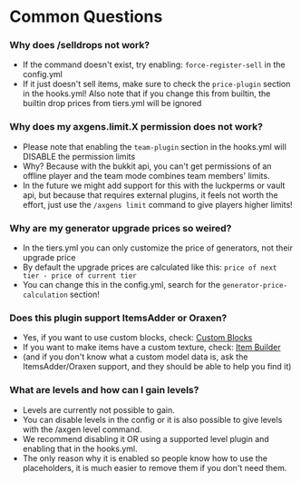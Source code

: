 # Common Questions

### Why does /selldrops not work?
- If the command doesn't exist, try enabling: `force-register-sell` in the config.yml
- If it just doesn't sell items, make sure to check the `price-plugin` section in the hooks.yml! Also note that if you change this from builtin, the builtin drop prices from tiers.yml will be ignored

### Why does my axgens.limit.X permission does not work?
- Please note that enabling the `team-plugin` section in the hooks.yml will DISABLE the permission limits
- Why? Because with the bukkit api, you can't get permissions of an offline player and the team mode combines team members' limits.
- In the future we might add support for this with the luckperms or vault api, but because that requires external plugins, it feels not worth the effort, just use the `/axgens limit` command to give players higher limits!

### Why are my generator upgrade prices so weired?
- In the tiers.yml you can only customize the price of generators, not their upgrade price
- By default the upgrade prices are calculated like this: `price of next tier - price of current tier`
- You can change this in the config.yml, search for the `generator-price-calculation` section!

### Does this plugin support ItemsAdder or Oraxen?
- Yes, if you want to use custom blocks, check: [Custom Blocks](AxGens-Custom-Blocks.md)
- If you want to make items have a custom texture, check: [Item Builder](Item-Builder.md#custom-model-data)
- (and if you don't know what a custom model data is, ask the ItemsAdder/Oraxen support, and they should be able to help you find it)

### What are levels and how can I gain levels?
- Levels are currently not possible to gain.
- You can disable levels in the config or it is also possible to give levels with the /axgen level command.
- We recommend disabling it OR using a supported level plugin and enabling that in the hooks.yml.
- The only reason why it is enabled so people know how to use the placeholders, it is much easier to remove them if you don't need them.